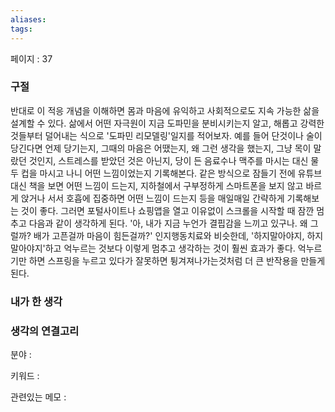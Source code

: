 ```yaml
---
aliases: 
tags:
---
```

페이지 : 37

### 구절
반대로 이 적응 개념을 이해하면 몸과 마음에 유익하고 사회적으로도 지속 가능한 삶을 설계할 수 있다. 삶에서 어떤 자극원이 지금 도파민을 분비시키는지 알고, 해롭고 강력한 것들부터 덜어내는 식으로 '도파민 리모델링'일지를 적어보자. 예를 들어 단것이나 술이 당긴다면 언제 당기는지, 그때의 마음은 어땠는지, 왜 그런 생각을 했는지, 그냥 목이 말랐던 것인지, 스트레스를 받았던 것은 아닌지, 당이 든 음료수나 맥주를 마시는 대신 물 두 컵을 마시고 나니 어떤 느낌이었는지 기록해본다. 같은 방식으로 잠들기 전에 유튜브 대신 책을 보면 어떤 느낌이 드는지, 지하철에서 구부정하게 스마트폰을 보지 않고 바르게 앉거나 서서 호흡에 집중하면 어떤 느낌이 드는지 등을 매일매일 간략하게 기록해보는 것이 좋다.
그러면 포털사이트나 쇼핑앱을 열고 이유없이 스크롤을 시작할 때 잠깐 멈추고 다음과 같이 생각하게 된다. '아, 내가 지금 누언가 결핍감을 느끼고 있구나. 왜 그럴까? 배가 고픈걸까 마음이 힘든걸까?' 인지행동치료와 비슷한데, '하지말아야지, 하지말아야지'하고 억누르는 것보다 이렇게 멈추고 생각하는 것이 훨씬 효과가 좋다. 억누르기만 하면 스프링을 누르고 있다가 잘못하면 튕겨져나가는것처럼 더 큰 반작용을 만들게 된다.


### 내가 한 생각


### 생각의 연결고리
분야 : 

키워드 : 

관련있는 메모 : 